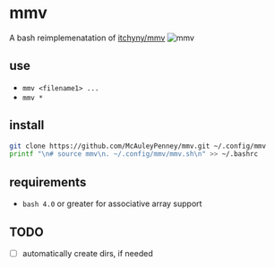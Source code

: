 
# mmv
A bash reimplemenatation of [itchyny/mmv](https://github.com/itchyny/mmv)
![mmv](https://user-images.githubusercontent.com/59481467/142784385-12043470-8c38-4370-bbe6-458302e050b3.gif)



## use
- `mmv <filename1> ...`
- `mmv *`

## install
```bash
git clone https://github.com/McAuleyPenney/mmv.git ~/.config/mmv
printf "\n# source mmv\n. ~/.config/mmv/mmv.sh\n" >> ~/.bashrc
```

## requirements
- `bash 4.0` or greater for associative array support


## TODO
  - [ ] automatically create dirs, if needed 
